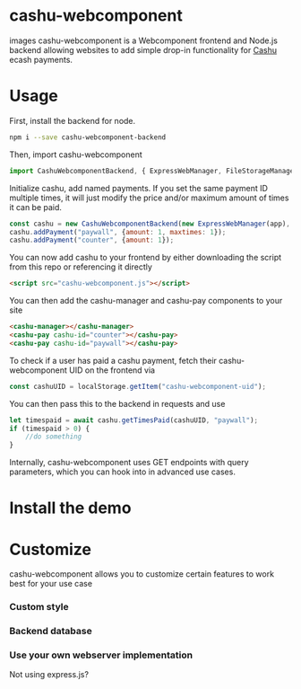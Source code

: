 # cashu-webcomponent
images
cashu-webcomponent is a Webcomponent frontend and Node.js backend allowing websites to add simple drop-in functionality for [Cashu](https://github.com/cashubtc) ecash payments.

# Usage
First, install the backend for node.
```bash
npm i --save cashu-webcomponent-backend
```
Then, import cashu-webcomponent
```javascript
import CashuWebcomponentBackend, { ExpressWebManager, FileStorageManager } from "cashu-webcomponent-backend";
```
Initialize cashu, add named payments. If you set the same payment ID multiple times, it will just modify the price and/or maximum amount of times it can be paid.
```javascript
const cashu = new CashuWebcomponentBackend(new ExpressWebManager(app), new FileStorageManager("/cashu/test"), ["https://8333.space:3338"], adminCashuUID);
cashu.addPayment("paywall", {amount: 1, maxtimes: 1});
cashu.addPayment("counter", {amount: 1});
```
You can now add cashu to your frontend by either downloading the script from this repo or referencing it directly
```html
<script src="cashu-webcomponent.js"></script>
```
You can then add the cashu-manager and cashu-pay components to your site
```html
<cashu-manager></cashu-manager>
<cashu-pay cashu-id="counter"></cashu-pay>
<cashu-pay cashu-id="paywall"></cashu-pay>
```
To check if a user has paid a cashu payment, fetch their cashu-webcomponent UID on the frontend via
```javascript
const cashuUID = localStorage.getItem("cashu-webcomponent-uid");
```
You can then pass this to the backend in requests and use
```javascript
let timespaid = await cashu.getTimesPaid(cashuUID, "paywall");
if (timespaid > 0) {
	//do something
}
```
Internally, cashu-webcomponent uses GET endpoints with query parameters, which you can hook into in advanced use cases.
# Install the demo

# Customize
cashu-webcomponent allows you to customize certain features to work best for your use case
### Custom style

### Backend database

### Use your own webserver implementation
Not using express.js? 